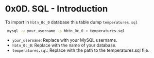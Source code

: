 # 0x0D. SQL - Introduction

To import in `hbtn_0c_0` database this table dump `temperatures.sql`

```bash
 mysql -u your_username -p hbtn_0c_0 < temperatures.sql
```

* `your_username`: Replace with your MySQL username.
* `hbtn_0c_0`: Replace with the name of your database.
* `temperatures.sql`: Replace with the path to the temperatures.sql file.
